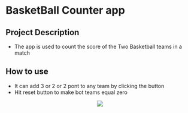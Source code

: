 # BasketBall Counter app

## Project Description 

- The app is used to count the score of the Two Basketball teams in a match  

## How to use 
- It can add 3 or 2 or 2 pont to any team by clicking the button 
- Hit reset button to make bot teams equal zero

<p align="center">
  <img src="https://user-images.githubusercontent.com/99073523/189558673-233542fd-3ed5-432b-b8d1-b839ba9f729c.gif"/>
</p>
